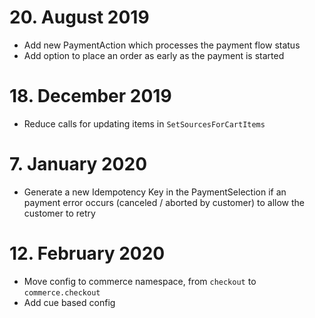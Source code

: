 # 20. August 2019
* Add new PaymentAction which processes the payment flow status
* Add option to place an order as early as the payment is started

# 18. December 2019
* Reduce calls for updating items in `SetSourcesForCartItems`

# 7. January 2020
* Generate a new Idempotency Key in the PaymentSelection if an payment error occurs (canceled / aborted by customer) to allow the customer to retry

# 12. February 2020
* Move config to commerce namespace, from `checkout` to `commerce.checkout`
* Add cue based config
